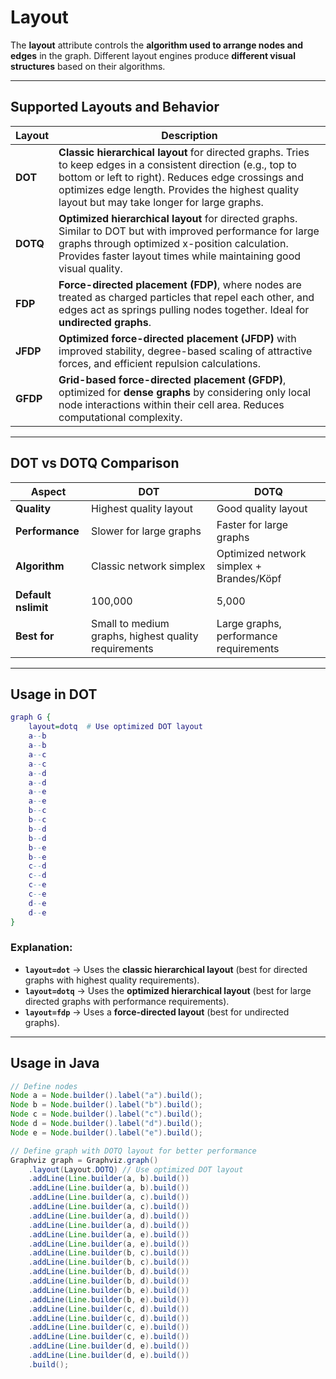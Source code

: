 # Layout

The **layout** attribute controls the **algorithm used to arrange nodes and edges** in the graph. Different layout engines produce **different visual structures** based on their algorithms.

------

## **Supported Layouts and Behavior**

| **Layout** | **Description**                                              |
| ---------- | ------------------------------------------------------------ |
| **DOT**    | **Classic hierarchical layout** for directed graphs. Tries to keep edges in a consistent direction (e.g., top to bottom or left to right). Reduces edge crossings and optimizes edge length. Provides the highest quality layout but may take longer for large graphs. |
| **DOTQ**   | **Optimized hierarchical layout** for directed graphs. Similar to DOT but with improved performance for large graphs through optimized x-position calculation. Provides faster layout times while maintaining good visual quality. |
| **FDP**    | **Force-directed placement (FDP)**, where nodes are treated as charged particles that repel each other, and edges act as springs pulling nodes together. Ideal for **undirected graphs**. |
| **JFDP**   | **Optimized force-directed placement (JFDP)** with improved stability, degree-based scaling of attractive forces, and efficient repulsion calculations. |
| **GFDP**   | **Grid-based force-directed placement (GFDP)**, optimized for **dense graphs** by considering only local node interactions within their cell area. Reduces computational complexity. |

------

## **DOT vs DOTQ Comparison**

| **Aspect** | **DOT** | **DOTQ** |
|------------|---------|----------|
| **Quality** | Highest quality layout | Good quality layout |
| **Performance** | Slower for large graphs | Faster for large graphs |
| **Algorithm** | Classic network simplex | Optimized network simplex + Brandes/Köpf |
| **Default nslimit** | 100,000 | 5,000 |
| **Best for** | Small to medium graphs, highest quality requirements | Large graphs, performance requirements |

------

## **Usage in DOT**

```dot
graph G {
    layout=dotq  # Use optimized DOT layout
    a--b
    a--b
    a--c
    a--c
    a--d
    a--d
    a--e
    a--e
    b--c
    b--c
    b--d
    b--d
    b--e
    b--e
    c--d
    c--d
    c--e
    c--e
    d--e
    d--e
}
```

### **Explanation:**

- **`layout=dot`** → Uses the **classic hierarchical layout** (best for directed graphs with highest quality requirements).
- **`layout=dotq`** → Uses the **optimized hierarchical layout** (best for large directed graphs with performance requirements).
- **`layout=fdp`** → Uses a **force-directed layout** (best for undirected graphs).

------

## **Usage in Java**

```java
// Define nodes
Node a = Node.builder().label("a").build();
Node b = Node.builder().label("b").build();
Node c = Node.builder().label("c").build();
Node d = Node.builder().label("d").build();
Node e = Node.builder().label("e").build();

// Define graph with DOTQ layout for better performance
Graphviz graph = Graphviz.graph()
    .layout(Layout.DOTQ) // Use optimized DOT layout
    .addLine(Line.builder(a, b).build())
    .addLine(Line.builder(a, b).build())
    .addLine(Line.builder(a, c).build())
    .addLine(Line.builder(a, c).build())
    .addLine(Line.builder(a, d).build())
    .addLine(Line.builder(a, d).build())
    .addLine(Line.builder(a, e).build())
    .addLine(Line.builder(a, e).build())
    .addLine(Line.builder(b, c).build())
    .addLine(Line.builder(b, c).build())
    .addLine(Line.builder(b, d).build())
    .addLine(Line.builder(b, d).build())
    .addLine(Line.builder(b, e).build())
    .addLine(Line.builder(b, e).build())
    .addLine(Line.builder(c, d).build())
    .addLine(Line.builder(c, d).build())
    .addLine(Line.builder(c, e).build())
    .addLine(Line.builder(c, e).build())
    .addLine(Line.builder(d, e).build())
    .addLine(Line.builder(d, e).build())
    .build();
```